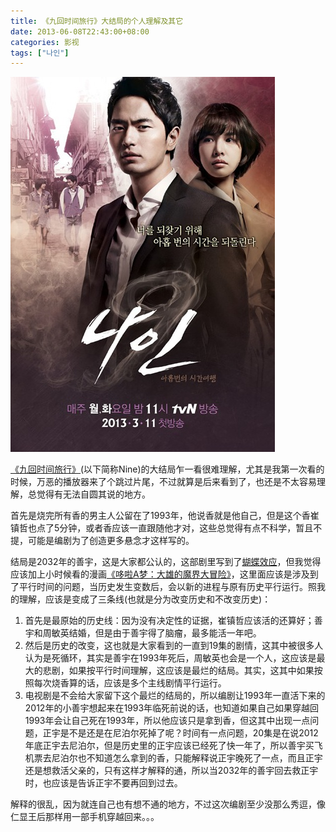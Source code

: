```yaml
---
title: 《九回时间旅行》大结局的个人理解及其它
date: 2013-06-08T22:43:00+08:00
categories: 影视
tags: ["나인"]
---
```


![](/uploads/2013/06/nine.jpg)<!--more-->

[《九回时间旅行》](http://movie.douban.com/subject/21354116/)(以下简称Nine)的大结局乍一看很难理解，尤其是我第一次看的时候，万恶的播放器来了个跳过片尾，不过就算是后来看到了，也还是不太容易理解，总觉得有无法自圆其说的地方。

首先是烧完所有香的男主人公留在了1993年，他说香就是他自己，但是这个香崔镇哲也点了5分钟，或者香应该一直跟随他才对，这些总觉得有点不科学，暂且不提，可能是编剧为了创造更多悬念才这样写的。

结局是2032年的善宇，这是大家都公认的，这部剧里写到了[蝴蝶效应](http://baike.baidu.com/view/1180.htm)，但我觉得应该加上小时候看的漫画[《哆啦A梦：大雄的魔界大冒险》](http://movie.douban.com/subject/1458893/)，这里面应该是涉及到了平行时间的问题，当历史发生变数后，会以新的进程与原有历史平行运行。照我的理解，应该是变成了三条线(也就是分为改变历史和不改变历史)：

1. 首先是最原始的历史线：因为没有决定性的证据，崔镇哲应该活的还算好；善宇和周敏英结婚，但是由于善宇得了脑瘤，最多能活一年吧。
2. 然后是历史的改变，这也就是大家看到的一直到19集的剧情，这其中被很多人认为是死循环，其实是善宇在1993年死后，周敏英也会是一个人，这应该是最大的悲剧，如果按平行时间理解，这应该是最烂的结局。其实，这其中如果按照每次烧香算的话，应该是多个主线剧情平行运行。
3. 电视剧是不会给大家留下这个最烂的结局的，所以编剧让1993年一直活下来的2012年的小善宇想起来在1993年临死前说的话，也知道如果自己如果穿越回1993年会让自己死在1993年，所以他应该只是拿到香，但这其中出现一点问题，正宇是不是还是在尼泊尔死掉了呢？时间有一点问题，20集是在说2012年底正宇去尼泊尔，但是历史里的正宇应该已经死了快一年了，所以善宇买飞机票去尼泊尔也不知道怎么拿到的香，只能解释说正宇晚死了一点，而且正宇还是想救活父亲的，只有这样才解释的通，所以当2032年的善宇回去救正宇时，也应该是告诉正宇不要再回到过去。

解释的很乱，因为就连自己也有想不通的地方，不过这次编剧至少没那么秀逗，像仁显王后那样用一部手机穿越回来。。。
